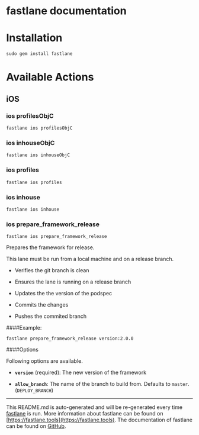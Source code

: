 fastlane documentation
================
# Installation
```
sudo gem install fastlane
```
# Available Actions
## iOS
### ios profilesObjC
```
fastlane ios profilesObjC
```

### ios inhouseObjC
```
fastlane ios inhouseObjC
```

### ios profiles
```
fastlane ios profiles
```

### ios inhouse
```
fastlane ios inhouse
```

### ios prepare_framework_release
```
fastlane ios prepare_framework_release
```
Prepares the framework for release.

This lane must be run from a local machine and on a release branch.

 * Verifies the git branch is clean

 * Ensures the lane is running on a release branch

 * Updates the the version of the podspec

 * Commits the changes

 * Pushes the commited branch

####Example:

```
fastlane prepare_framework_release version:2.0.0
```

####Options

Following options are available.

 * **`version`** (required): The new version of the framework

 * **`allow_branch`**: The name of the branch to build from. Defaults to `master`. (`DEPLOY_BRANCH`)



----

This README.md is auto-generated and will be re-generated every time [fastlane](https://fastlane.tools) is run.
More information about fastlane can be found on [https://fastlane.tools](https://fastlane.tools).
The documentation of fastlane can be found on [GitHub](https://github.com/fastlane/fastlane/tree/master/fastlane).
